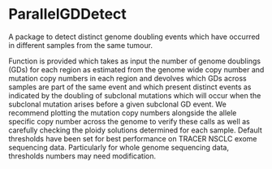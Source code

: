 # ParallelGDDetect
A package to detect distinct genome doubling events which have occurred in different samples from the same tumour.

Function is provided which takes as input the number of genome doublings (GDs) for each region as estimated from the genome
wide copy number and mutation copy numbers in each region and devolves which GDs across samples are part of
the same event and which present distinct events as indicated by the doubling of subclonal mutations which
will occur when the subclonal mutation arises before a given subclonal GD event. We recommend plotting the mutation
copy numbers alongside the allele specific copy number across the genome to verify these calls as well as carefully
checking the ploidy solutions determined for each sample. Default thresholds have been set for best performance
on TRACER NSCLC exome sequencing data. Particularly for whole genome sequencing data, thresholds
numbers may need modification.
